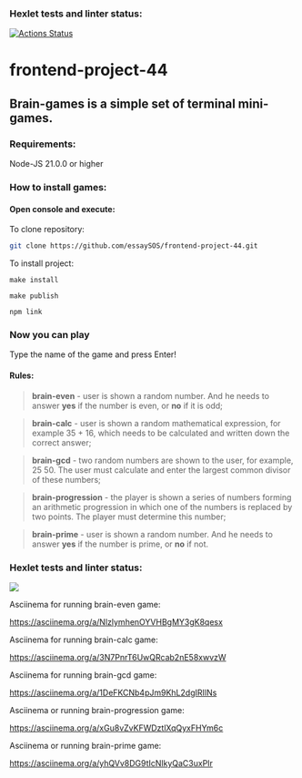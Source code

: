 ### Hexlet tests and linter status:

[![Actions Status](https://github.com/essaySOS/frontend-project-44/actions/workflows/hexlet-check.yml/badge.svg)](https://github.com/essaySOS/frontend-project-44/actions)
# frontend-project-44
## Brain-games is a simple set of terminal mini-games.

### Requirements:

  Node-JS 21.0.0 or higher

### How to install games: 
#### Open console and execute:
  To clone repository:
  ```sh
git clone https://github.com/essaySOS/frontend-project-44.git
```
  To install project:
  ```
make install
```
  ```
make publish
```
  ```
npm link
```

### Now you can play

Type the name of the game and press Enter!

#### Rules:

> **brain-even** - user is shown a random number. And he needs to answer **yes** if the number is even, or **no** if it is odd;

> **brain-calс** - user is shown a random mathematical expression, for example 35 + 16, which needs to be calculated and written down the correct answer;

> **brain-gcd** - two random numbers are shown to the user, for example, 25 50. The user must calculate and enter the largest common divisor of these numbers;

> **brain-progression** - the player is shown a series of numbers forming an arithmetic progression in which one of the numbers is replaced by two points. The player must determine this number;

> **brain-prime** - user is shown a random number. And he needs to answer **yes** if the number is prime, or **no** if not.

### Hexlet tests and linter status:
<a href="https://codeclimate.com/github/essaySOS/frontend-project-44/maintainability"><img src="https://api.codeclimate.com/v1/badges/1e75e1e6695dcfe06dfd/maintainability" /></a>

Asciinema for running brain-even game: 
 
 https://asciinema.org/a/NlzlymhenOYVHBgMY3gK8qesx

Asciinema for running brain-calc game:

 https://asciinema.org/a/3N7PnrT6UwQRcab2nE58xwvzW

Asciinema for running brain-gcd game:

 https://asciinema.org/a/1DeFKCNb4pJm9KhL2dgIRIlNs
 
 Asciinema or running brain-progression game:

 https://asciinema.org/a/xGu8vZvKFWDztlXqQyxFHYm6c
 
 Asciinema or running brain-prime game:
 
  https://asciinema.org/a/yhQVv8DG9tIcNlkyQaC3uxPIr